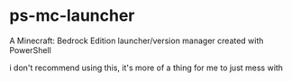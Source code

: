 # ps-mc-launcher
A Minecraft: Bedrock Edition launcher/version manager created with PowerShell

i don't recommend using this, it's more of a thing for me to just mess with
